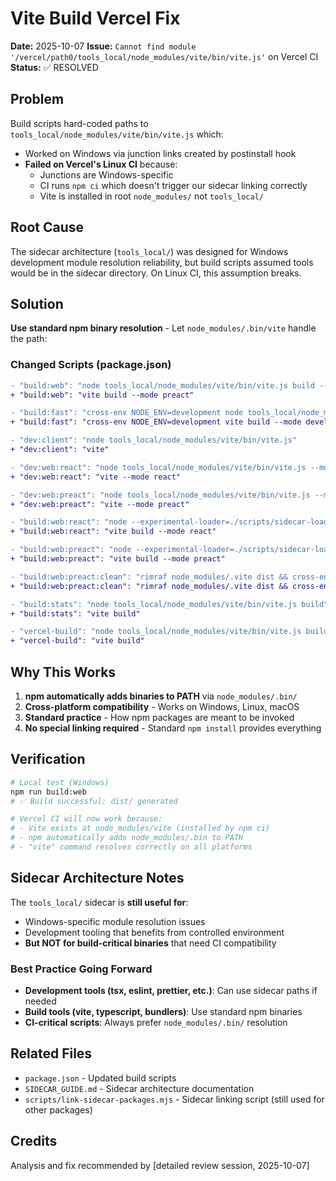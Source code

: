 # Vite Build Vercel Fix

**Date:** 2025-10-07
**Issue:** `Cannot find module '/vercel/path0/tools_local/node_modules/vite/bin/vite.js'` on Vercel CI
**Status:** ✅ RESOLVED

## Problem

Build scripts hard-coded paths to `tools_local/node_modules/vite/bin/vite.js` which:
- Worked on Windows via junction links created by postinstall hook
- **Failed on Vercel's Linux CI** because:
  - Junctions are Windows-specific
  - CI runs `npm ci` which doesn't trigger our sidecar linking correctly
  - Vite is installed in root `node_modules/` not `tools_local/`

## Root Cause

The sidecar architecture (`tools_local/`) was designed for Windows development module resolution reliability, but build scripts assumed tools would be in the sidecar directory. On Linux CI, this assumption breaks.

## Solution

**Use standard npm binary resolution** - Let `node_modules/.bin/vite` handle the path:

### Changed Scripts (package.json)

```diff
- "build:web": "node tools_local/node_modules/vite/bin/vite.js build --mode preact"
+ "build:web": "vite build --mode preact"

- "build:fast": "cross-env NODE_ENV=development node tools_local/node_modules/vite/bin/vite.js build --mode development"
+ "build:fast": "cross-env NODE_ENV=development vite build --mode development"

- "dev:client": "node tools_local/node_modules/vite/bin/vite.js"
+ "dev:client": "vite"

- "dev:web:react": "node tools_local/node_modules/vite/bin/vite.js --mode react"
+ "dev:web:react": "vite --mode react"

- "dev:web:preact": "node tools_local/node_modules/vite/bin/vite.js --mode preact"
+ "dev:web:preact": "vite --mode preact"

- "build:web:react": "node --experimental-loader=./scripts/sidecar-loader.mjs tools_local/node_modules/vite/bin/vite.js build --mode react"
+ "build:web:react": "vite build --mode react"

- "build:web:preact": "node --experimental-loader=./scripts/sidecar-loader.mjs tools_local/node_modules/vite/bin/vite.js build --mode preact"
+ "build:web:preact": "vite build --mode preact"

- "build:web:preact:clean": "rimraf node_modules/.vite dist && cross-env BUILD_WITH_PREACT=1 node tools_local/node_modules/vite/bin/vite.js build"
+ "build:web:preact:clean": "rimraf node_modules/.vite dist && cross-env BUILD_WITH_PREACT=1 vite build"

- "build:stats": "node tools_local/node_modules/vite/bin/vite.js build"
+ "build:stats": "vite build"

- "vercel-build": "node tools_local/node_modules/vite/bin/vite.js build"
+ "vercel-build": "vite build"
```

## Why This Works

1. **npm automatically adds binaries to PATH** via `node_modules/.bin/`
2. **Cross-platform compatibility** - Works on Windows, Linux, macOS
3. **Standard practice** - How npm packages are meant to be invoked
4. **No special linking required** - Standard `npm install` provides everything

## Verification

```bash
# Local test (Windows)
npm run build:web
# ✅ Build successful: dist/ generated

# Vercel CI will now work because:
# - Vite exists at node_modules/vite (installed by npm ci)
# - npm automatically adds node_modules/.bin to PATH
# - "vite" command resolves correctly on all platforms
```

## Sidecar Architecture Notes

The `tools_local/` sidecar is **still useful for**:
- Windows-specific module resolution issues
- Development tooling that benefits from controlled environment
- **But NOT for build-critical binaries** that need CI compatibility

### Best Practice Going Forward

- **Development tools (tsx, eslint, prettier, etc.)**: Can use sidecar paths if needed
- **Build tools (vite, typescript, bundlers)**: Use standard npm binaries
- **CI-critical scripts**: Always prefer `node_modules/.bin/` resolution

## Related Files

- `package.json` - Updated build scripts
- `SIDECAR_GUIDE.md` - Sidecar architecture documentation
- `scripts/link-sidecar-packages.mjs` - Sidecar linking script (still used for other packages)

## Credits

Analysis and fix recommended by [detailed review session, 2025-10-07]
